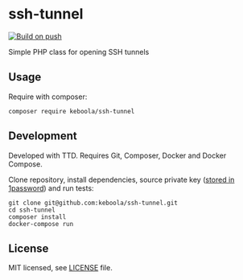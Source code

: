 # ssh-tunnel

[![Build on push](https://github.com/keboola/ssh-tunnel/actions/workflows/push.yml/badge.svg?branch=master)](https://github.com/keboola/ssh-tunnel/actions/workflows/push.yml)

Simple PHP class for opening SSH tunnels

## Usage

Require with composer:

```shell
composer require keboola/ssh-tunnel
```

## Development

Developed with TTD. Requires Git, Composer, Docker and Docker Compose.

Clone repository, install dependencies, source private key ([stored in 1password](https://start.1password.com/open/i?a=Z6RK6YPRYZESDHSAB2SWYZSSUM&v=y2u4vyq4mfdxrnlnn6zxqgr6e4&i=oizwwpxlbrmhtzed4jyp552hri&h=keboola.1password.com)) and run tests:

```shell
git clone git@github.com:keboola/ssh-tunnel.git
cd ssh-tunnel
composer install
docker-compose run
```

## License

MIT licensed, see [LICENSE](./LICENSE) file.
